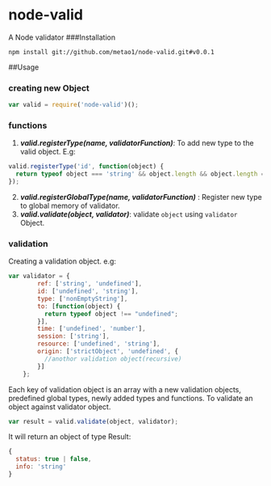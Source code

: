 node-valid
=====

A Node validator
###Installation

```npm install git://github.com/metao1/node-valid.git#v0.0.1```

##Usage

### creating new Object
``` javascript 
var valid = require('node-valid')();
```

### functions
1. ***valid.registerType(name, validatorFunction)***: To add new type to the valid object.
  E.g: 
```javascript
valid.registerType('id', function(object) {
  return typeof object === 'string' && object.length && object.length === 32;
});

```
2. ***valid.registerGlobalType(name, validatorFunction)*** : Register new type to global memory of validator.
3. ***valid.validate(object, validator)***: validate ```object``` using ```validator``` Object.

### validation 
Creating a validation object.
e.g:
``` javascript
var validator = {
        ref: ['string', 'undefined'],
        id: ['undefined', 'string'],
        type: ['nonEmptyString'],
        to: [function(object) {
          return typeof object !== "undefined";
        }],
        time: ['undefined', 'number'],
        session: ['string'],
        resource: ['undefined', 'string'],
        origin: ['strictObject', 'undefined', {
          //anothor validation object(recursive)
        }]
    };
```
Each key of validation object is an array with a new validation objects, predefined global types, newly added types and functions.
To validate an object against validator object.
``` javascript 
var result = valid.validate(object, validator); 
```
It will return an object of type Result:
```javascript
{ 
  status: true | false,
  info: 'string'
}
```


